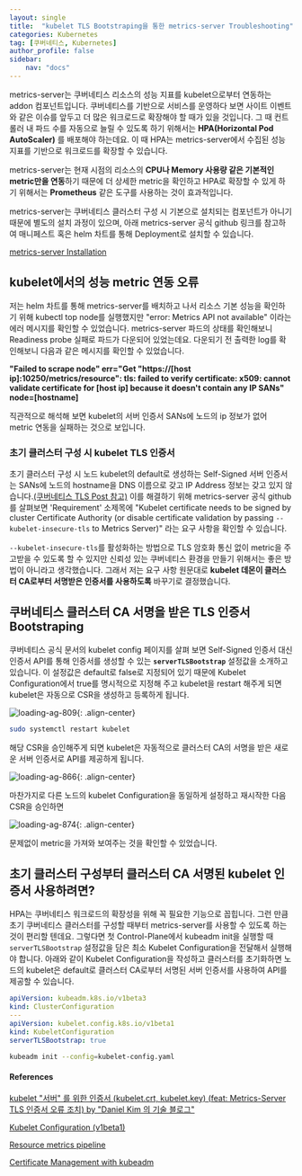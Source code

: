 ```yaml
---
layout: single
title:  "kubelet TLS Bootstraping을 통한 metrics-server Troubleshooting"
categories: Kubernetes
tag: [쿠버네티스, Kubernetes]
author_profile: false
sidebar:
    nav: "docs"
---
```


metrics-server는 쿠버네티스 리소스의 성능 지표를 kubelet으로부터 연동하는 addon 컴포넌트입니다. 쿠버네티스를 기반으로 서비스를 운영하다 보면 사이트 이벤트와 같은 이슈를 앞두고 더 많은 워크로드로 확장해야 할 때가 있을 것입니다. 그 때 컨트롤러 내 파드 수를 자동으로 늘릴 수 있도록 하기 위해서는 **HPA(Horizontal Pod AutoScaler)** 를 배포해야 하는데요. 이 때 HPA는 metrics-server에서 수집된 성능 지표를 기반으로 워크로드를 확장할 수 있습니다.

metrics-server는 현재 시점의 리소스의 **CPU나 Memory 사용량 같은 기본적인 metric만을 연동**하기 때문에 더 상세한 metric을 확인하고 HPA로 확장할 수 있게 하기 위해서는 **Prometheus** 같은 도구를 사용하는 것이 효과적입니다.

metrics-server는 쿠버네티스 클러스터 구성 시 기본으로 설치되는 컴포넌트가 아니기 때문에 별도의 설치 과정이 있으며, 아래 metrics-server 공식 github 링크를 참고하여 매니페스트 혹은 helm 차트를 통해 Deployment로 설치할 수 있습니다.

[metrics-server Installation](https://github.com/kubernetes-sigs/metrics-server?tab=readme-ov-file)

## kubelet에서의 성능 metric 연동 오류

저는 helm 차트를 통해 metrics-server를 배치하고 나서 리소스 기본 성능을 확인하기 위해 kubectl top node를 실행했지만 "error: Metrics API not available" 이라는 에러 메시지를 확인할 수 있었습니다. metrics-server 파드의 상태를 확인해보니 Readiness probe 실패로 파드가 다운되어 있었는데요. 다운되기 전 출력한 log를 확인해보니 다음과 같은 메시지를 확인할 수 있었습니다.

**"Failed to scrape node" err="Get \"https://[host ip]:10250/metrics/resource\": tls: failed to verify certificate: x509: cannot validate certificate for [host ip] because it doesn't contain any IP SANs" node=[hostname]**

직관적으로 해석해 보면 kubelet의 서버 인증서 SANs에 노드의 ip 정보가 없어 metric 연동을 실패하는 것으로 보입니다.

### 초기 클러스터 구성 시 kubelet TLS 인증서

초기 클러스터 구성 시 노드 kubelet의 default로 생성하는 Self-Signed 서버 인증서는 SANs에 노드의 hostname을 DNS 이름으로 갖고 IP Address 정보는 갖고 있지 않습니다.[(쿠버네티스 TLS Post 참고)](https://lewisjlee.github.io/kubernetes/ssl_tls_kubernetes/) 이를 해결하기 위해 metrics-server 공식 github를 살펴보면 'Requirement' 소제목에 "Kubelet certificate needs to be signed by cluster Certificate Authority (or disable certificate validation by passing `--kubelet-insecure-tls` to Metrics Server)" 라는 요구 사항을 확인할 수 있습니다.

`--kubelet-insecure-tls`를 활성화하는 방법으로 TLS 암호화 통신 없이 metric을 주고받을 수 있도록 할 수 있지만 신뢰성 있는 쿠버네티스 환경을 만들기 위해서는 좋은 방법이 아니라고 생각했습니다. 그래서 저는 요구 사항 원문대로 **kubelet 데몬이 클러스터 CA로부터 서명받은 인증서를 사용하도록** 바꾸기로 결정했습니다.

## 쿠버네티스 클러스터 CA 서명을 받은 TLS 인증서 Bootstraping

쿠버네티스 공식 문서의 kubelet config 페이지를 살펴 보면 Self-Signed 인증서 대신 인증서 API를 통해 인증서를 생성할 수 있는 **`serverTLSBootstrap`** 설정값을 소개하고 있습니다. 이 설정값은 default로 false로 지정되어 있기 때문에 Kubelet Configuration에서 true를 명시적으로 지정해 주고 kubelet을 restart 해주게 되면 kubelet은 자동으로 CSR을 생성하고 등록하게 됩니다.

<img title="" src="../../images/2025-01-02-metrics-server/2025-01-07-19-15-01-image.png" alt="loading-ag-809" data-align="center">{: .align-center}

```bash
sudo systemctl restart kubelet
```

해당 CSR을 승인해주게 되면 kubelet은 자동적으로 클러스터 CA의 서명을 받은 새로운 서버 인증서로 API를 제공하게 됩니다.

<img title="" src="../../images/2025-01-02-metrics-server/e3484a0b3ae2aa471431160335c4d3f25e4ece8b.png" alt="loading-ag-866" data-align="center">{: .align-center}

마찬가지로 다른 노드의 kubelet Configuration을 동일하게 설정하고 재시작한 다음 CSR을 승인하면

<img title="" src="../../images/2025-01-02-metrics-server/2025-01-07-19-27-22-image.png" alt="loading-ag-874" data-align="center">{: .align-center}

문제없이 metric을 가져와 보여주는 것을 확인할 수 있었습니다.

## 초기 클러스터 구성부터 클러스터 CA 서명된 kubelet 인증서 사용하려면?

HPA는 쿠버네티스 워크로드의 확장성을 위해 꼭 필요한 기능으로 꼽힙니다. 그런 만큼 초기 쿠버네티스 클러스터를 구성할 때부터 metrics-server를 사용할 수 있도록 하는 것이 편리할 텐데요. 그렇다면 첫 Control-Plane에서 kubeadm init을 실행할 때 `serverTLSBootstrap` 설정값을 담은 최소 Kubelet Configuration을 전달해서 실행해야 합니다. 아래와 같이 Kubelet Configuration을 작성하고 클러스터를 초기화하면 노드의 kubelet은 default로 클러스터 CA로부터 서명된 서버 인증서를 사용하여 API를 제공할 수 있습니다.

```yaml
apiVersion: kubeadm.k8s.io/v1beta3
kind: ClusterConfiguration
---
apiVersion: kubelet.config.k8s.io/v1beta1
kind: KubeletConfiguration
serverTLSBootstrap: true
```

```bash
kubeadm init --config=kubelet-config.yaml
```

#### References

[kubelet &quot;서버&quot; 를 위한 인증서 (kubelet.crt, kubelet.key) (feat: Metrics-Server TLS 인증서 오류 조치) by "Daniel Kim 의 기술 블로그"](https://www.kimsehwan96.com/kubelet-server-certificates/)

[Kubelet Configuration (v1beta1)](https://kubernetes.io/docs/reference/config-api/kubelet-config.v1beta1/#kubelet-config-k8s-io-v1beta1-KubeletConfiguration)

[Resource metrics pipeline](https://kubernetes.io/docs/tasks/debug/debug-cluster/resource-metrics-pipeline/)

[Certificate Management with kubeadm](https://kubernetes.io/docs/tasks/administer-cluster/kubeadm/kubeadm-certs/#kubelet-serving-certs)
